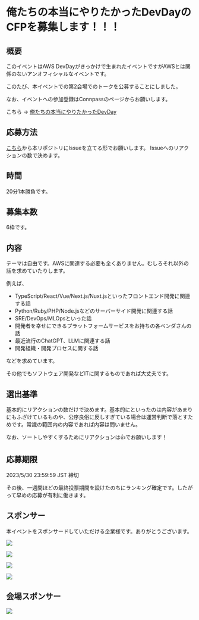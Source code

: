 # 俺たちの本当にやりたかったDevDayのCFPを募集します！！！
## 概要
このイベントはAWS DevDayがきっかけで生まれたイベントですがAWSとは関係のないアンオフィシャルなイベントです。

このたび、本イベントでの第2会場でのトークを公募することにしました。

なお、イベントへの参加登録はConnpassのページからお願いします。

こちら → [俺たちの本当にやりたかったDevDay](https://connpass.com/event/282059/)

## 応募方法

[こちら](https://github.com/studio3104/our-devday-2023-cfp/issues/new/choose)から本リポジトリにIssueを立てる形でお願いします。 Issueへのリアクションの数で決めます。

## 時間
20分1本勝負です。

## 募集本数
6枠です。

## 内容
テーマは自由です。AWSに関連する必要も全くありません。むしろそれ以外の話を求めていたりします。

例えば、

* TypeScript/React/Vue/Next.js/Nuxt.jsといったフロントエンド開発に関連する話
* Python/Ruby/PHP/Node.jsなどのサーバーサイド開発に関連する話
* SRE/DevOps/MLOpsといった話
* 開発者を幸せにできるプラットフォームサービスをお持ちの各ベンダさんの話
* 最近流行のChatGPT、LLMに関連する話
* 開発組織・開発プロセスに関する話

などを求めています。

その他でもソフトウェア開発などITに関するものであれば大丈夫です。

## 選出基準
基本的にリアクションの数だけで決めます。基本的にといったのは内容があまりにもふざけているものや、公序良俗に反しすぎている場合は運営判断で落とすためです。常識の範囲内の内容であれば内容は問いません。

なお、ソートしやすくするためにリアクションは👍でお願いします！

## 応募期限

2023/5/30 23:59:59 JST 締切

その後、一週間ほどの最終投票期間を設けたのちにランキング確定です。したがって早めの応募が有利に働きます。

## スポンサー

本イベントをスポンサードしていただける企業様です。ありがとうございます。

![](https://i.gyazo.com/e3c0ee6c27ceb12a0b68ef800358618f.png)

![](https://gyazo.com/0efc7425bdd4e51441ad84060a90d9c4.jpg)

![](https://i.gyazo.com/8ce29cb266d716b8e7f8926dd0663593.jpg)

![](https://i.gyazo.com/e72071962ebfe790988725f4019c92f7.png)

## 会場スポンサー

![](https://i.gyazo.com/c3a9efda99a39a6c9d7a3240f7305bd7.jpg)

